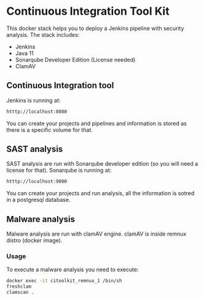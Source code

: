 # Continuous Integration Tool Kit

This docker stack helps you to deploy a Jenkins pipeline with security analysis.
The stack includes:
* Jenkins
* Java 11
* Sonarqube Developer Edition (License needed)
* ClamAV

## Continuous Integration tool
Jenkins is running at:
```bash
htttp://localhost:8080
```
You can create your projects and pipelines and information is stored as there is a specific volume for that.

## SAST analysis
SAST analysis are run with Sonarqube developer edition (so you will need a license for that).
Sonarqube is running at:
```bash
htttp://localhost:9000
```
You can create your projects and run analysis, all the information is sotred in a postgresql database.

## Malware analysis
Malware analysis are run with clamAV engine. 
clamAV is inside remnux distro (docker image).

### Usage
To execute a malware analysis you need to execute:
```bash
docker exec -it citoolkit_remnux_1 /bin/sh
freshclam
clamscan .
```

